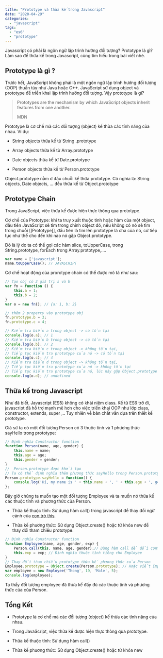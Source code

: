 ```yaml
---
title: "Prototype và thừa kế trong Javascript"
date: "2020-04-29"
categories: 
  - "javascript"
tags: 
  - "es6"
  - "prototype"
---
```


  
Javascript có phải là ngôn ngữ lập trình hướng đối tượng? Prototype là gì? Làm sao để thừa kế trong Javascript, cùng tìm hiểu trong bài viết nhé.

## Prototype là gì ?

Trước hết, JavaScript không phải là một ngôn ngữ lập trình hướng đối tượng (OOP) thuần túy như Java hoặc C++. JavaScript sử dụng object và prototype để triển khai lập trình hướng đối tượng. Vậy prototype là gì?

> Prototypes are the mechanism by which JavaScript objects inherit features from one another.
>
> MDN

Prototype là cơ chế mà các đối tượng (object) kế thừa các tính năng của nhau. Ví dụ:

- String objects thừa kế từ String .prototype

- Array objects thừa kế từ Array.prototype

- Date objects thừa kế từ Date.prototype

- Person objects thừa kế từ Person.prototype

Object.prototype nằm ở đầu chuỗi kế thừa prototype. Có nghĩa là: String objects, Date objects, ... đều thừa kế từ Object.prototype

## Prototype Chain

Trong JavaScript, việc thừa kế được hiện thực thông qua prototype.

Cơ chế của Prototype: khi ta truy xuất thuộc tính hoặc hàm của một object, đầu tiên JavaScript sẽ tìm trong chính object đó, nếu không có nó sẽ tìm trong chuỗi \[\[Prototype\]\], đầu tiên là tìm lên prototype là cha của nó, cứ tiếp tục như thế cho đến khi nào nó gặp Object.prototype.

Đó là lý do ta có thể gọi các hàm slice, toUpperCase, trong String.prototype, forEach trong Array.prototype,….

```js
var name = ['javascript'];
name.toUpperCase(); // JAVASCRIPT
```

Cơ chế hoạt động của prorotype chain có thể được mô tả như sau:

```js
// Tạo obj có 2 giá trị a và b
var fn = function () {
    this.a = 1;
    this.b = 2;
}
var o = new fn(); // {a: 1, b: 2}

// thêm 2 property vào prototype obj
fn.prototype.b = 3;
fn.prototype.c = 4;

// Kiểm tra biến a trong object -> có tồn tại
console.log(o.a); // 1
// Kiểm tra biến b trong object -> có tồn tại
console.log(o.b); // 2
// Kiểm tra biến c trong object -> không tồn tại,
// Tiếp tục kiểm tra prototype của nó -> có tồn tại
console.log(o.c); // 4
// Kiểm tra biến d trong object -> không tồn tại,
// Tiếp tục kiểm tra prototype của nó -> không tồn tại
// Tiếp tục kiểm tra prototype của nó, lúc này gặp Object.prototype -> không tồn tại, dừng tìm kiếm và ra kết quả
console.log(o.d); // undefined
```

## Thừa kế trong Javascript

Như đã biết, Javascript (ES5) không có khái niệm class. Kể từ ES6 trở đi, javascript đã hỗ trợ mạnh mẽ hơn cho việc triển khai OOP như lớp class, constructor, extends, super ,.. Tuy nhiên về bản chất vẫn dựa trên thiết kế prototype.

Giả sử ta có một đối tượng Person có 3 thuộc tính và 1 phương thức sayHello trong prototype:

```js
// Định nghĩa Constructor function
function Person(name, age, gender) {
    this.name = name;
    this.age = age;
    this.gender = gender;
}
//  Person.prototype được khởi tạo
// Ta có thể định nghĩa thêm phương thức sayHello trong Person.prototype
Person.prototype.sayHello = function() {
    console.log('Hi, my name is ' + this.name + ', ' + this.age + ', gender ' + this.gender);
};
```

Bây giờ chúng ta muốn tạo một đối tượng Employee và ta muốn nó thừa kế các thuộc tính và phương thức của Person.

- Thừa kế thuộc tính: Sử dụng hàm call() trong javascript để thay đổi ngữ cảnh của [con trỏ this](/tu-khoa-this-trong-javascript).

- Thừa kế phương thức: Sử dụng Object.create() hoặc từ khóa new để thay đổi tham chiếu prototype.

```js
// Định nghĩa Constructor function
function Employee(name, age, gender, exp) {
    Person.call(this, name, age, gender);// Dùng hàm call để đổi context, this lúc này sẽ tham chiếu tới Person.
    this.exp = exp; // Đinh nghĩa thuộc tính tiêng cho Employee
}
// Thay đối tham chiếu prototype thừa kế phương thức của Person
Employee.prototype = Object.create(Person.prototype); // Hoặc viết Employee.prototype = new Person();
var employee = new Employee('Thong', 19, 'Male', 5);
console.log(employee);
```

Ta thấy đối tượng employee đã thừa kế đầy đủ các thuộc tính và phương thức của của Person.

## Tổng Kết

- Prototype là cơ chế mà các đối tượng (object) kế thừa các tính năng của nhau.

- Trong JavaScript, việc thừa kế được hiện thực thông qua prototype.

- Thừa kế thuộc tính: Sử dụng hàm call()

- Thừa kế phương thức: Sử dụng Object.create() hoặc từ khóa new
